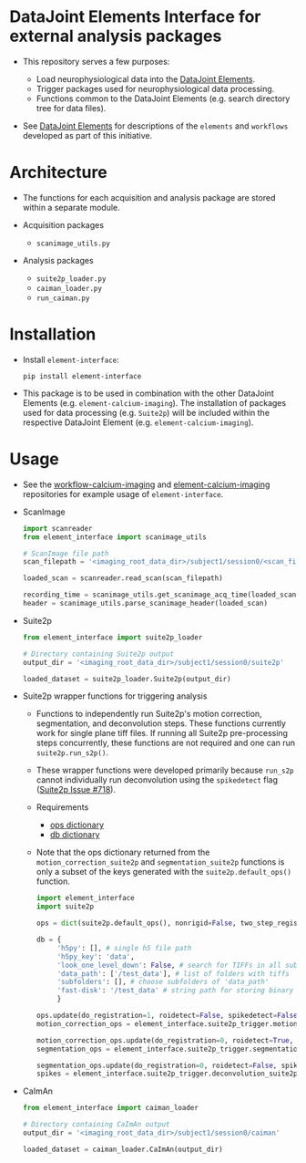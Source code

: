 # DataJoint Elements Interface for external analysis packages

+ This repository serves a few purposes:
     + Load neurophysiological data into the
 [DataJoint Elements](https://github.com/datajoint/datajoint-elements).
     + Trigger packages used for neurophysiological data processing.
     + Functions common to the DataJoint Elements (e.g. search directory tree for data files).

+ See [DataJoint Elements](https://github.com/datajoint/datajoint-elements) for descriptions
 of the `elements` and `workflows` developed as part of this initiative.

# Architecture

+ The functions for each acquisition and analysis package are stored within a separate module.

+ Acquisition packages
     + `scanimage_utils.py`

+ Analysis packages
     + `suite2p_loader.py`
     + `caiman_loader.py`
     + `run_caiman.py`

# Installation

+ Install `element-interface`:
     ```
     pip install element-interface
     ```

+ This package is to be used in combination with the other DataJoint Elements (e.g. `element-calcium-imaging`).  The installation of packages used for data processing (e.g. `Suite2p`) will be included within the respective DataJoint Element (e.g. `element-calcium-imaging`).

# Usage

+ See the [workflow-calcium-imaging](https://github.com/datajoint/workflow-calcium-imaging) 
and [element-calcium-imaging](https://github.com/datajoint/element-calcium-imaging) 
repositories for example usage of `element-interface`.

+ ScanImage
     ```python
     import scanreader
     from element_interface import scanimage_utils

     # ScanImage file path
     scan_filepath = '<imaging_root_data_dir>/subject1/session0/<scan_filename>.tif'

     loaded_scan = scanreader.read_scan(scan_filepath)

     recording_time = scanimage_utils.get_scanimage_acq_time(loaded_scan)
     header = scanimage_utils.parse_scanimage_header(loaded_scan)
     ```

+ Suite2p
     ```python
     from element_interface import suite2p_loader

     # Directory containing Suite2p output
     output_dir = '<imaging_root_data_dir>/subject1/session0/suite2p'

     loaded_dataset = suite2p_loader.Suite2p(output_dir)
     ```

+ Suite2p wrapper functions for triggering analysis

  + Functions to independently run Suite2p's motion correction, segmentation, and deconvolution steps. These functions currently work for single plane tiff files.  If running all Suite2p pre-processing steps concurrently, these functions are not required and one can run `suite2p.run_s2p()`.

  + These wrapper functions were developed primarily because `run_s2p` cannot individually run deconvolution using the `spikedetect` flag ([Suite2p Issue #718](https://github.com/MouseLand/suite2p/issues/718)).

  + Requirements
    + [ops dictionary](https://suite2p.readthedocs.io/en/latest/settings.html)
    + [db dictionary](https://github.com/MouseLand/suite2p/blob/4b6c3a95b53e5581dbab1feb26d67878db866068/jupyter/run_pipeline_tiffs_or_batch.ipynb)

  + Note that the ops dictionary returned from the `motion_correction_suite2p` and `segmentation_suite2p` functions is only a subset of the keys generated with the `suite2p.default_ops()` function.

     ```python
     import element_interface
     import suite2p

     ops = dict(suite2p.default_ops(), nonrigid=False, two_step_registration=False)

     db = {
          'h5py': [], # single h5 file path
          'h5py_key': 'data',
          'look_one_level_down': False, # search for TIFFs in all subfolders 
          'data_path': ['/test_data'], # list of folders with tiffs                                    
          'subfolders': [], # choose subfolders of 'data_path'
          'fast-disk': '/test_data' # string path for storing binary file 
          }

     ops.update(do_registration=1, roidetect=False, spikedetect=False)
     motion_correction_ops = element_interface.suite2p_trigger.motion_correction_suite2p(ops, db)

     motion_correction_ops.update(do_registration=0, roidetect=True, spikedetect=False)
     segmentation_ops = element_interface.suite2p_trigger.segmentation_suite2p(motion_correction_ops, db)

     segmentation_ops.update(do_registration=0, roidetect=False, spikedetect=True)
     spikes = element_interface.suite2p_trigger.deconvolution_suite2p(segmentation_ops, db)
     ```


+ CaImAn
     ```python
     from element_interface import caiman_loader

     # Directory containing CaImAn output
     output_dir = '<imaging_root_data_dir>/subject1/session0/caiman'

     loaded_dataset = caiman_loader.CaImAn(output_dir)
     ```